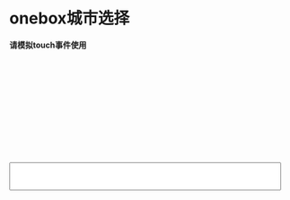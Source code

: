 # onebox城市选择

**请模拟touch事件使用**

<div id="main">
	<div class="r-results">
		<div class="res-list mohe-cards" id="mohe-m-xxx" style="height:2000px;">
			<div class="mohe-card" style="margin-top: 200px;">
				<input id="test" type="text" value="" style="width:96%;height:50px;padding:0 2%;">
			</div>
		</div>
	</div>
</div>

<!-- cityPanel -->
<link rel="stylesheet" type="text/css" href="{{path}}/examples/cityPanel.css">

<div class="city-panel page-panel" style="display:none;">
	<div class="input-wrap">
		<div class="input-box">
			<form class="input-form">
				<input type="text" placeholer="请输入城市名称"/>
			</form>
			<button type="button" style="display:none;">取消</button>
		</div>
	</div>
	<div class="city-wrap">
		<div class="item-wrap">
			<div class="item-location list-item">
				<div class="city-curr">当前城市：<span class="cp-location sugg-item-cont"></span></div>
				<button type="button" class="panel-cancel">取消</button>
			</div>
			<div class="item-data">
				<div class="item-scroller">
					<div class="item-hot">
						
					</div>
					<div class="item-list">
						
					</div>
				</div>
				<ul class="item-elevator"></ul>
				<div class="item-tip"></div>
			</div>
		</div>
		<div class="suggest-wrap">
			<div class="sugg-list"></div>
		</div>
	</div>
	<script type="text/x-handlebars-template" class="item-template">
		{{#each list}}
			<dl>
				<dt class="list-item" data-key="{{@key}}">{{@key}}</dt>
				{{#each this}}
					<dd class="list-item sugg-item sugg-item-cont">{{this.name}}</dd>
				{{/each}}
			</dl>
		{{/each}}
	</script>
	<script type="text/x-handlebars-template" class="sugg-template">
		<ul>
			{{#each list}}
				<li class="list-item sugg-item">
					<div class="sugg-item-cont">{{this.name}}</div>
					<div class="sugg-item-copy"></div>
				</li>
			{{/each}}
		</ul>
	</script>
</div>
<!-- cityPanel -->

<script type="text/javascript" src="js/lib/zepto.js"></script>
<script id="cityListJs" type="text/javascript" src="http://s6.qhimg.com/!b5ea8e7a/m-city-v1.js"></script>
<script type="text/javascript">
$ = Zepto;

function init(){

	var list = window.list = {};

	!window.cityList && alert('cityList 未成功加载');

	$.each(window.cityList, function(index, item){
		var tmpGroup = item.nameEn ? item.nameEn.charAt(0).toUpperCase() : '#';
		
		if (!(list[tmpGroup] instanceof Array)) {
			list[tmpGroup] = [];
		}
		
		list[tmpGroup].push(item);
	});


	cityPanel.init(list);

	$('#test').on('focus', function(){
		cityPanel.show(this.value);
	});
	cityPanel.onselect = function(e){
		$('#test').val(e.value);
	};
}

setTimeout(function(){
	require(['{{module}}'], function(cityPanel) {
		window.cityPanel = cityPanel;
		if(!window.cityList){
			$('#cityListJs').ready(function(){
				init();
			});
		} else {
			init();
		}
		
	});
}, 100);

</script>
